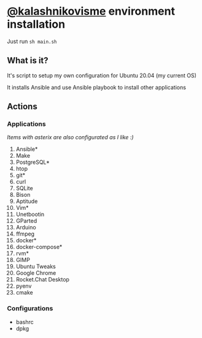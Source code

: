 # [@kalashnikovisme](github.com/kalashnikovisme) environment installation

Just run `sh main.sh`

## What is it?

It's script to setup my own configuration for Ubuntu 20.04 (my current OS)

It installs Ansible and use Ansible playbook to install other applications

## Actions

### Applications

*Items with asterix are also configurated as I like :)*

1. Ansible*
2. Make
3. PostgreSQL*
4. htop
5. git*
6. curl
7. SQLite
8. Bison
9. Aptitude
10. Vim*
11. Unetbootin
12. GParted
13. Arduino
14. ffmpeg
15. docker*
16. docker-compose*
17. rvm*
18. GIMP
19. Ubuntu Tweaks
20. Google Chrome
21. Rocket.Chat Desktop
22. pyenv
23. cmake

### Configurations

* bashrc
* dpkg
